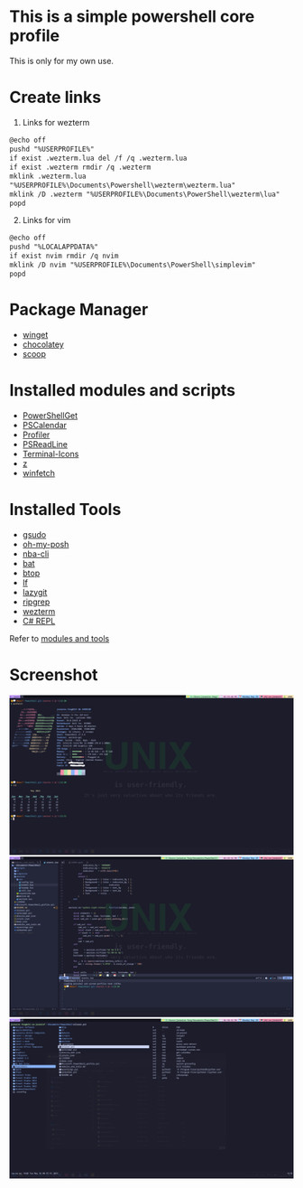 # This is a simple powershell core profile

This is only for my own use.

# Create links

1. Links for wezterm

```batch
@echo off
pushd "%USERPROFILE%"
if exist .wezterm.lua del /f /q .wezterm.lua
if exist .wezterm rmdir /q .wezterm
mklink .wezterm.lua "%USERPROFILE%\Documents\Powershell\wezterm\wezterm.lua"
mklink /D .wezterm "%USERPROFILE%\Documents\PowerShell\wezterm\lua"
popd
```

2. Links for vim
   
```batch
@echo off
pushd "%LOCALAPPDATA%"
if exist nvim rmdir /q nvim
mklink /D nvim "%USERPROFILE%\Documents\PowerShell\simplevim"
popd
```

# Package Manager
- [winget](https://github.com/microsoft/winget-cli)
- [chocolatey](https://chocolatey.org/)
- [scoop](https://scoop.sh/)

# Installed modules and scripts
- [PowerShellGet](https://github.com/PowerShell/PowerShellGet)
- [PSCalendar](https://github.com/jdhitsolutions/PSCalendar)
- [Profiler](https://github.com/nohwnd/Profiler)
- [PSReadLine](https://github.com/PowerShell/PSReadLine)
- [Terminal-Icons](https://github.com/devblackops/Terminal-Icons)
- [z](https://github.com/badmotorfinger/z)
- [winfetch](https://github.com/lptstr/winfetch)

# Installed Tools
- [gsudo](https://github.com/gerardog/gsudo)
- [oh-my-posh](https://ohmyposh.dev/)
- [nba-cli](https://github.com/dylantientcheu/nbacli)
- [bat](https://github.com/sharkdp/bat)
- [btop](https://github.com/aristocratos/btop)
- [lf](https://github.com/gokcehan/lf)
- [lazygit](https://github.com/jesseduffield/lazygit)
- [ripgrep](https://github.com/BurntSushi/ripgrep)
- [wezterm](https://wezfurlong.org/wezterm/index.html)
- [C# REPL](https://fuqua.io/CSharpRepl/)

Refer to [modules and tools](modules_and_tools.md)

# Screenshot

![](screenshot/st1.png)
![](screenshot/st2.png)
![](screenshot/st3.png)
```
